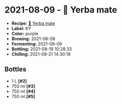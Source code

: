 # 2021-08-09 - 🌱 Yerba mate

* **Recipe:** [🌱 Yerba mate](../../recipes/mate.md)
* **Label:** KY
* **Color:** purple
* **Brewing:** 2021-08-08
* **Fermenting:** 2021-08-09
* **Bottling:** 2021-08-19 10:28:33
* **Chilling:** 2021-08-21 14:30:18

## Bottles

* 1 L **[#2]**
* 750 ml **[#3]**
* 750 ml **[#4]**
* 750 ml **[#5]**
